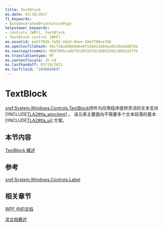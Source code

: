 ```yaml
---
title: TextBlock
ms.date: 03/30/2017
f1_keywords:
- AutoGeneratedOrientationPage
helpviewer_keywords:
- controls [WPF], TextBlock
- TextBlock control [WPF]
ms.assetid: ea5f7826-7a92-4de9-9eee-10ef700ce7b6
ms.openlocfilehash: 04c726ad0bb9ebe0753b0134b9aa03c8e4dd67bb
ms.sourcegitcommit: 069786bcadbf9cd931d7dc3d892262cd852d2ffb
ms.translationtype: MT
ms.contentlocale: zh-CN
ms.lasthandoff: 03/19/2021
ms.locfileid: "104668469"
---
```

# <a name="textblock"></a>TextBlock
<xref:System.Windows.Controls.TextBlock>控件为应用程序提供灵活的文本支持 [!INCLUDE[TLA2#tla_winclient](../../../includes/tla2sharptla-winclient-md.md)] 。 该元素主要面向不需要多个文本段落的基本 [!INCLUDE[TLA2#tla_ui](../../../includes/tla2sharptla-ui-md.md)] 方案。  
  
## <a name="in-this-section"></a>本节内容  
 [TextBlock 概述](textblock-overview.md)  
  
## <a name="reference"></a>参考  
 <xref:System.Windows.Controls.Label>  
  
## <a name="related-sections"></a>相关章节  
 [WPF 中的文档](../advanced/documents-in-wpf.md)  
  
 [流文档概述](../advanced/flow-document-overview.md)
